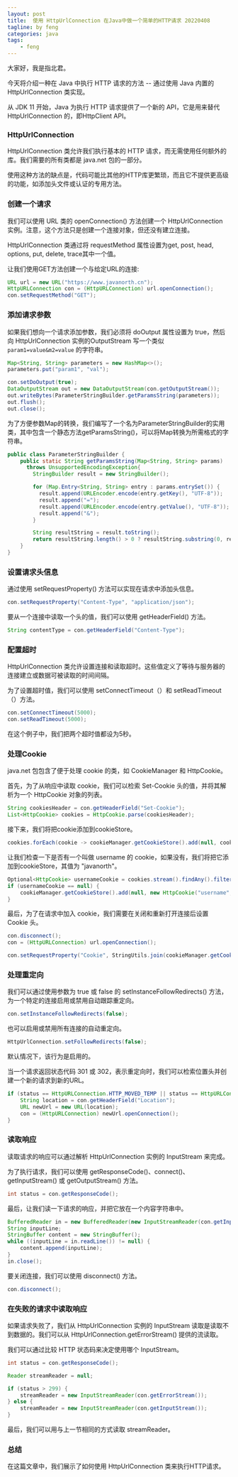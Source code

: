 ```yaml
---
layout: post
title:  使用 HttpUrlConnection 在Java中做一个简单的HTTP请求 20220408
tagline: by feng
categories: java
tags: 
    - feng
---
```


大家好，我是指北君。

今天将介绍一种在 Java 中执行 HTTP 请求的方法 -- 通过使用 Java 内置的 HttpUrlConnection 类实现。

从 JDK 11 开始，Java 为执行 HTTP 请求提供了一个新的 API，它是用来替代 HttpUrlConnection 的，即HttpClient API。

<!--more-->

### HttpUrlConnection

HttpUrlConnection 类允许我们执行基本的 HTTP 请求，而无需使用任何额外的库。我们需要的所有类都是 java.net 包的一部分。

使用这种方法的缺点是，代码可能比其他的HTTP库更繁琐，而且它不提供更高级的功能，如添加头文件或认证的专用方法。

### 创建一个请求

我们可以使用 URL 类的 openConnection() 方法创建一个 HttpUrlConnection 实例。注意，这个方法只是创建一个连接对象，但还没有建立连接。

HttpUrlConnection 类通过将 requestMethod 属性设置为get, post, head, options, put, delete, trace其中一个值。

让我们使用GET方法创建一个与给定URL的连接:

```java
URL url = new URL("https://www.javanorth.cn");
HttpURLConnection con = (HttpURLConnection) url.openConnection();
con.setRequestMethod("GET");
```

### 添加请求参数

如果我们想向一个请求添加参数，我们必须将 doOutput 属性设置为 true，然后向 HttpUrlConnection 实例的OutputStream 写一个类似 `param1=value&m2=value` 的字符串。

```java
Map<String, String> parameters = new HashMap<>();
parameters.put("param1", "val");

con.setDoOutput(true);
DataOutputStream out = new DataOutputStream(con.getOutputStream());
out.writeBytes(ParameterStringBuilder.getParamsString(parameters));
out.flush();
out.close();
```

为了方便参数Map的转换，我们编写了一个名为ParameterStringBuilder的实用类，其中包含一个静态方法getParamsString()，可以将Map转换为所需格式的字符串。

```java
public class ParameterStringBuilder {
    public static String getParamsString(Map<String, String> params) 
      throws UnsupportedEncodingException{
        StringBuilder result = new StringBuilder();

        for (Map.Entry<String, String> entry : params.entrySet()) {
          result.append(URLEncoder.encode(entry.getKey(), "UTF-8"));
          result.append("=");
          result.append(URLEncoder.encode(entry.getValue(), "UTF-8"));
          result.append("&");
        }

        String resultString = result.toString();
        return resultString.length() > 0 ? resultString.substring(0, resultString.length() - 1) : resultString;
    }
}
```

### 设置请求头信息

通过使用 setRequestProperty() 方法可以实现在请求中添加头信息。

```java
con.setRequestProperty("Content-Type", "application/json");
```

要从一个连接中读取一个头的值，我们可以使用 getHeaderField() 方法。

```java
String contentType = con.getHeaderField("Content-Type");
```

### 配置超时

HttpUrlConnection 类允许设置连接和读取超时。这些值定义了等待与服务器的连接建立或数据可被读取的时间间隔。

为了设置超时值，我们可以使用 setConnectTimeout（）和 setReadTimeout（）方法。

```java
con.setConnectTimeout(5000);
con.setReadTimeout(5000);
```

在这个例子中，我们把两个超时值都设为5秒。

### 处理Cookie

java.net 包包含了便于处理 cookie 的类，如 CookieManager 和 HttpCookie。

首先，为了从响应中读取 cookie，我们可以检索 Set-Cookie 头的值，并将其解析为一个 HttpCookie 对象的列表。

```java
String cookiesHeader = con.getHeaderField("Set-Cookie");
List<HttpCookie> cookies = HttpCookie.parse(cookiesHeader);
```

接下来，我们将把cookie添加到cookieStore。

```java
cookies.forEach(cookie -> cookieManager.getCookieStore().add(null, cookie));
```

让我们检查一下是否有一个叫做 username 的 cookie，如果没有，我们将把它添加到cookieStore，其值为 "javanorth"。

```java
Optional<HttpCookie> usernameCookie = cookies.stream().findAny().filter(cookie -> cookie.getName().equals("username"));
if (usernameCookie == null) {
    cookieManager.getCookieStore().add(null, new HttpCookie("username", "javanorth"));
}
```

最后，为了在请求中加入 cookie，我们需要在关闭和重新打开连接后设置 Cookie 头。

```java
con.disconnect();
con = (HttpURLConnection) url.openConnection();

con.setRequestProperty("Cookie", StringUtils.join(cookieManager.getCookieStore().getCookies(), ";"));
```

### 处理重定向

我们可以通过使用参数为 true 或 false 的 setInstanceFollowRedirects() 方法，为一个特定的连接启用或禁用自动跟踪重定向。

```java
con.setInstanceFollowRedirects(false);
```

也可以启用或禁用所有连接的自动重定向。

```java
HttpUrlConnection.setFollowRedirects(false);
```

默认情况下，该行为是启用的。

当一个请求返回状态代码 301 或 302，表示重定向时，我们可以检索位置头并创建一个新的请求到新的URL。

```java
if (status == HttpURLConnection.HTTP_MOVED_TEMP || status == HttpURLConnection.HTTP_MOVED_PERM) {
    String location = con.getHeaderField("Location");
    URL newUrl = new URL(location);
    con = (HttpURLConnection) newUrl.openConnection();
}
```

### 读取响应

读取请求的响应可以通过解析 HttpUrlConnection 实例的 InputStream 来完成。

为了执行请求，我们可以使用 getResponseCode()、connect()、getInputStream() 或 getOutputStream() 方法。

```java
int status = con.getResponseCode();
```

最后，让我们读一下请求的响应，并把它放在一个内容字符串中。

```java
BufferedReader in = new BufferedReader(new InputStreamReader(con.getInputStream()));
String inputLine;
StringBuffer content = new StringBuffer();
while ((inputLine = in.readLine()) != null) {
    content.append(inputLine);
}
in.close();
```

要关闭连接，我们可以使用 disconnect() 方法。

```java
con.disconnect();
```

### 在失败的请求中读取响应

如果请求失败了，我们从 HttpUrlConnection 实例的 InputStream 读取是读取不到数据的。我们可以从 HttpUrlConnection.getErrorStream() 提供的流读取。

我们可以通过比较 HTTP 状态码来决定使用哪个 InputStream。

```java
int status = con.getResponseCode();

Reader streamReader = null;

if (status > 299) {
    streamReader = new InputStreamReader(con.getErrorStream());
} else {
    streamReader = new InputStreamReader(con.getInputStream());
}
```

最后，我们可以用与上一节相同的方式读取 streamReader。

### 总结

在这篇文章中，我们展示了如何使用 HttpUrlConnection 类来执行HTTP请求。